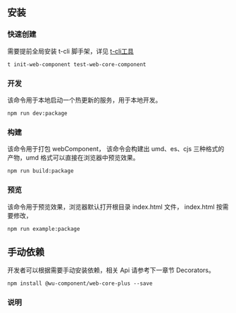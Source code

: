 ## 安装

### 快速创建

需要提前全局安装 t-cli 脚手架，详见 [t-cli工具](https://www.npmjs.com/package/@wu-component/t-cli)

```bin
t init-web-component test-web-core-component
```

### 开发

该命令用于本地启动一个热更新的服务，用于本地开发。

```bin
npm run dev:package
```

### 构建

该命令用于打包 webComponent， 该命令会构建出 umd、es、cjs 三种格式的产物，umd 格式可以直接在浏览器中预览效果。

```bin
npm run build:package
```

### 预览

该命令用于预览效果，浏览器默认打开根目录 index.html 文件， index.html 按需要修改，

```bin
npm run example:package
```

## 手动依赖

开发者可以根据需要手动安装依赖，相关 Api 请参考下一章节 Decorators。

```bin
npm install @wu-component/web-core-plus --save
```

### 说明
